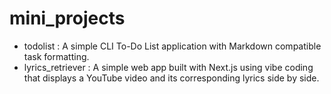 # mini_projects

- todolist : A simple CLI To-Do List application with Markdown compatible task formatting.
- lyrics_retriever : A simple web app built with Next.js using vibe coding that displays a YouTube video and its corresponding lyrics side by side.
